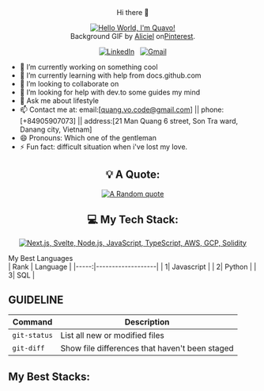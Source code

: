 <div align="center">Hi there 👋

[![Hello World, I'm Quavo!](assets/header.gif)](https://github.com/gerworkspaces)  
Background GIF by [Aliciel](https://www.pinterest.com/pin/5277724550564022/) on[Pinterest](https://www.pinterest.com/).

[![LinkedIn](https://skillicons.dev/icons?i=linkedin)](https://www.linkedin.com/in/quang-vo-code/) &nbsp;
[![Gmail](https://skillicons.dev/icons?i=gmail)](https://mail.google.com/mail/u/0/#inbox)
  
</div>

- 🔭 I’m currently working on something cool
- 🌱 I’m currently learning with help from docs.github.com
- 👯 I’m looking to collaborate on 
- 🤔 I’m looking for help with dev.to some guides my mind
- 💬 Ask me about lifestyle
- 📫 Contact me at: email:[quang.vo.code@gmail.com] || phone:[+84905907073] || address:[21 Man Quang 6 street, Son Tra ward, Danang city, Vietnam] 
- 😄 Pronouns: Which one of the gentleman
- ⚡ Fun fact: difficult situation when i've lost my love.

<div align="center">

## 💡 A Quote:

[![A Random quote](https://quotes-github-readme.vercel.app/api?type=horizontal&theme=dark)](https://github.com/piyushsuthar/github-readme-quotes)

## 💻 My Tech Stack:

[![Next.js, Svelte, Node.js, JavaScript, TypeScript, AWS, GCP, Solidity](https://skillicons.dev/icons?i=next,svelte,nodejs,js,ts,aws,gcp,solidity)](https://skillicons.dev)



</div>

<summary>My Best Languages</summary>
| Rank |     Language      |
|-----:|-------------------|
|     1|     Javascript    |
|     2|       Python      |
|     3|       SQL         |
  
## **GUIDELINE**
|  Command       |     Description                                      |
|  ------------  |     ------------------------                         |
|  `git-status`  |     List all new or modified files                   |
|  `git-diff`    |     Show file differences that haven't been staged   |

## **My Best Stacks:**
